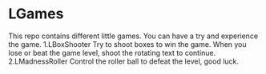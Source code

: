 # LGames
This repo contains different little games. You can have a try and experience the game.
1.LBoxShooter
Try to shoot boxes to win the game. When you lose or beat the game level, shoot the rotating text to continue.
2.LMadnessRoller
Control the roller ball to defeat the level, good luck.
